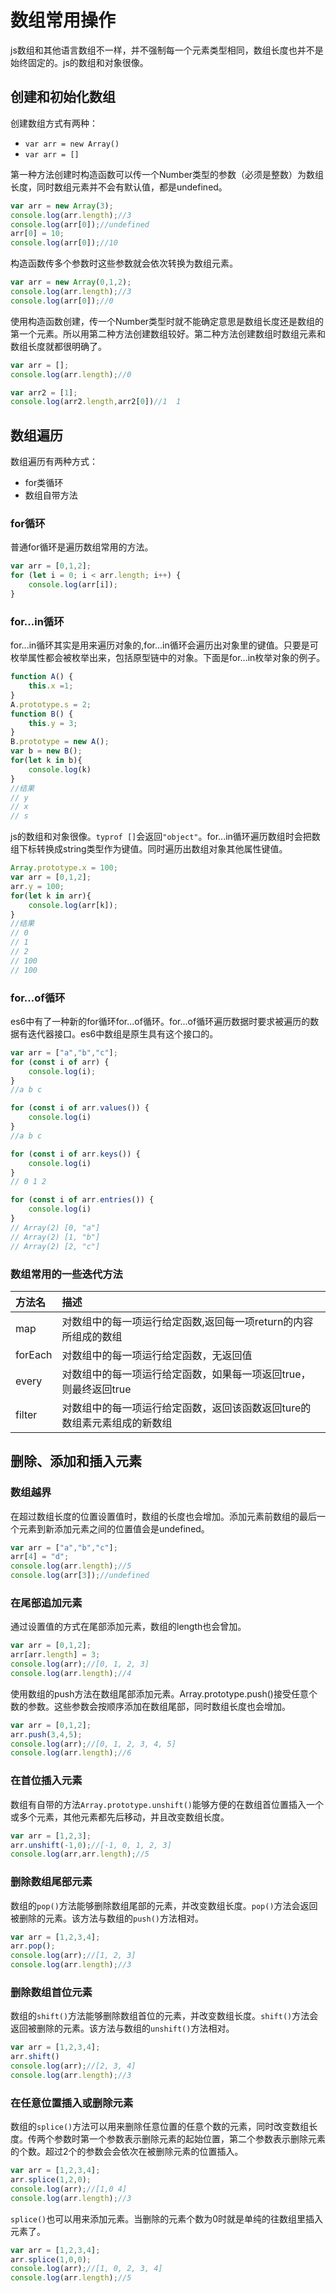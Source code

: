 # 数组常用操作
js数组和其他语言数组不一样，并不强制每一个元素类型相同，数组长度也并不是始终固定的。js的数组和对象很像。
## 创建和初始化数组
创建数组方式有两种：
* `var arr = new Array()`
* `var arr = []`

第一种方法创建时构造函数可以传一个Number类型的参数（必须是整数）为数组长度，同时数组元素并不会有默认值，都是undefined。
```js
var arr = new Array(3);
console.log(arr.length);//3
console.log(arr[0]);//undefined
arr[0] = 10;
console.log(arr[0]);//10
```
构造函数传多个参数时这些参数就会依次转换为数组元素。
```js
var arr = new Array(0,1,2);
console.log(arr.length);//3
console.log(arr[0]);//0
```
使用构造函数创建，传一个Number类型时就不能确定意思是数组长度还是数组的第一个元素。所以用第二种方法创建数组较好。第二种方法创建数组时数组元素和数组长度就都很明确了。
```js
var arr = [];
console.log(arr.length);//0

var arr2 = [1];
console.log(arr2.length,arr2[0])//1  1
```
## 数组遍历
数组遍历有两种方式：
* for类循环
* 数组自带方法
### for循环
普通for循环是遍历数组常用的方法。
```js
var arr = [0,1,2];
for (let i = 0; i < arr.length; i++) {
    console.log(arr[i]);   
}
```
### for...in循环
for...in循环其实是用来遍历对象的,for...in循环会遍历出对象里的键值。只要是可枚举属性都会被枚举出来，包括原型链中的对象。下面是for...in枚举对象的例子。
```js
function A() {
    this.x =1;
}
A.prototype.s = 2;
function B() {
    this.y = 3;
}
B.prototype = new A();
var b = new B();
for(let k in b){
    console.log(k)
}
//结果
// y
// x
// s
```
js的数组和对象很像。`typrof []`会返回`"object"`。for...in循环遍历数组时会把数组下标转换成string类型作为键值。同时遍历出数组对象其他属性键值。
```js
Array.prototype.x = 100;
var arr = [0,1,2];
arr.y = 100;
for(let k in arr){
    console.log(arr[k]);
}
//结果
// 0
// 1
// 2
// 100
// 100
```
### for...of循环
es6中有了一种新的for循环for...of循环。for...of循环遍历数据时要求被遍历的数据有迭代器接口。es6中数组是原生具有这个接口的。
```js
var arr = ["a","b","c"];
for (const i of arr) {
    console.log(i);
}
//a b c

for (const i of arr.values()) {
    console.log(i)
}
//a b c

for (const i of arr.keys()) {
    console.log(i)
}
// 0 1 2

for (const i of arr.entries()) {
    console.log(i)
}
// Array(2) [0, "a"]
// Array(2) [1, "b"]
// Array(2) [2, "c"]
```
### 数组常用的一些迭代方法
|  方法名 | 描述 | 
| :- | :- |
| map | 对数组中的每一项运行给定函数,返回每一项return的内容所组成的数组 |
| forEach | 对数组中的每一项运行给定函数，无返回值 |
| every | 对数组中的每一项运行给定函数，如果每一项返回true，则最终返回true |
| filter | 对数组中的每一项运行给定函数，返回该函数返回ture的数组素元素组成的新数组 |
## 删除、添加和插入元素
### 数组越界
在超过数组长度的位置设置值时，数组的长度也会增加。添加元素前数组的最后一个元素到新添加元素之间的位置值会是undefined。
```js
var arr = ["a","b","c"];
arr[4] = "d";
console.log(arr.length);//5
console.log(arr[3]);//undefined
```
### 在尾部追加元素
通过设置值的方式在尾部添加元素，数组的length也会曾加。
```js
var arr = [0,1,2];
arr[arr.length] = 3;
console.log(arr);//[0, 1, 2, 3]
console.log(arr.length);//4
```
使用数组的push方法在数组尾部添加元素。Array.prototype.push()接受任意个数的参数。这些参数会按顺序添加在数组尾部，同时数组长度也会增加。
```js
var arr = [0,1,2];
arr.push(3,4,5);
console.log(arr);//[0, 1, 2, 3, 4, 5]
console.log(arr.length);//6
```
### 在首位插入元素
数组有自带的方法`Array.prototype.unshift()`能够方便的在数组首位置插入一个或多个元素，其他元素都先后移动，并且改变数组长度。
```js
var arr = [1,2,3];
arr.unshift(-1,0);//[-1, 0, 1, 2, 3]
console.log(arr,arr.length);//5
```
### 删除数组尾部元素
数组的`pop()`方法能够删除数组尾部的元素，并改变数组长度。`pop()`方法会返回被删除的元素。该方法与数组的`push()`方法相对。
```js
var arr = [1,2,3,4];
arr.pop();
console.log(arr);//[1, 2, 3]
console.log(arr.length);//3
```
### 删除数组首位元素
数组的`shift()`方法能够删除数组首位的元素，并改变数组长度。`shift()`方法会返回被删除的元素。该方法与数组的`unshift()`方法相对。
```js
var arr = [1,2,3,4];
arr.shift()
console.log(arr);//[2, 3, 4]
console.log(arr.length);//3
```
### 在任意位置插入或删除元素
数组的`splice()`方法可以用来删除任意位置的任意个数的元素，同时改变数组长度。传两个参数时第一个参数表示删除元素的起始位置，第二个参数表示删除元素的个数。超过2个的参数会会依次在被删除元素的位置插入。
```js
var arr = [1,2,3,4];
arr.splice(1,2,0);
console.log(arr);//[1,0 4]
console.log(arr.length);//3
```
`splice()`也可以用来添加元素。当删除的元素个数为0时就是单纯的往数组里插入元素了。
```js
var arr = [1,2,3,4];
arr.splice(1,0,0);
console.log(arr);//[1, 0, 2, 3, 4]
console.log(arr.length);//5
```